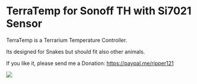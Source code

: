 # TerraTemp for Sonoff TH with Si7021 Sensor

TerraTemp is a Terrarium Temperature Controller.

Its designed for Snakes but should fit also other animals.

If you like it, please send me a Donation: https://paypal.me/ripper121

![](https://user-images.githubusercontent.com/11836272/95452400-7be8c300-0969-11eb-8751-50c7f5b785b1.png)
